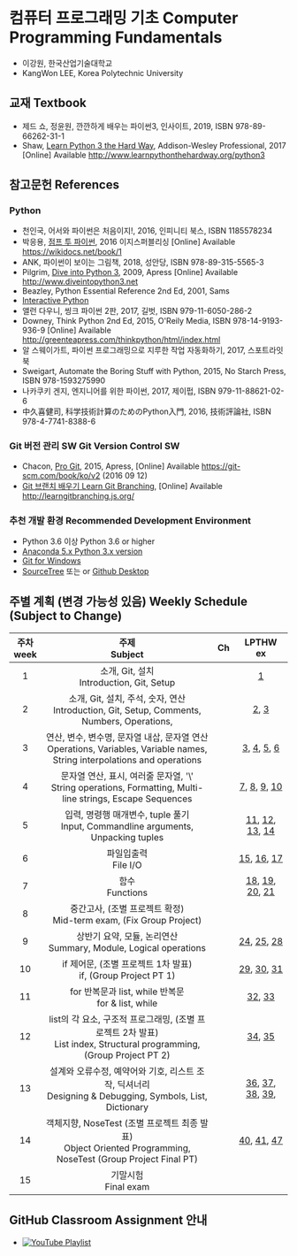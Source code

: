 # 컴퓨터 프로그래밍 기초 Computer Programming Fundamentals

* 이강원, 한국산업기술대학교
* KangWon LEE, Korea Polytechnic University

## 교재 Textbook
* 제드 쇼, 정윤원, 깐깐하게 배우는 파이썬3, 인사이트, 2019, ISBN 978-89-66262-31-1
* Shaw, [Learn Python 3 the Hard Way](http://www.learnpythonthehardway.org/python3), Addison-Wesley Professional, 2017 [Online] Available http://www.learnpythonthehardway.org/python3

## 참고문헌 References
### Python
* 천인국, 어서와 파이썬은 처음이지!, 2016, 인피니티 북스, ISBN 1185578234
* 박응용, [점프 투 파이썬](https://wikidocs.net/book/1), 2016 이지스퍼블리싱 [Online] Available https://wikidocs.net/book/1
* ANK, 파이썬이 보이는 그림책, 2018, 성안당, ISBN 978-89-315-5565-3
* Pilgrim, [Dive into Python 3](http://www.diveintopython3.net), 2009, Apress [Online] Available http://www.diveintopython3.net
* Beazley, Python Essential Reference 2nd Ed, 2001, Sams
* [Interactive Python](http://interactivepython.org/)
* 앨런 다우니, 씽크 파이썬 2판, 2017, 길벗, ISBN 979-11-6050-286-2
* Downey, Think Python 2nd Ed, 2015, O'Reily Media, ISBN 978-14-9193-936-9 [Online] Available http://greenteapress.com/thinkpython/html/index.html
* 알 스웨이가트, 파이썬 프로그래밍으로 지루한 작업 자동화하기, 2017, 스포트라잇북
* Sweigart, Automate the Boring Stuff with Python, 2015, No Starch Press, ISBN 978-1593275990
* 나카쿠키 겐지, 엔지니어를 위한 파이썬, 2017, 제이펍, ISBN 979-11-88621-02-6
* 中久喜健司, 科学技術計算のためのPython入門, 2016, 技術評論社, ISBN 978-4-7741-8388-6

### Git 버전 관리 SW Git Version Control SW
* Chacon, [Pro Git](https://git-scm.com/book/ko/v2), 2015, Apress, [Online] Available https://git-scm.com/book/ko/v2 (2016 09 12)
* [Git 브랜치 배우기 Learn Git Branching](http://learngitbranching.js.org/), [Online] Available http://learngitbranching.js.org/

### 추천 개발 환경 Recommended Development Environment
* Python 3.6 이상 Python 3.6 or higher 
* [Anaconda 5.x Python 3.x version](https://www.continuum.io/downloads)
* [Git for Windows](https://git-scm.com/download/win)
* [SourceTree](https://www.sourcetreeapp.com/download/) 또는 or [Github Desktop](https://desktop.github.com/)

## 주별 계획 (변경 가능성 있음) Weekly Schedule (Subject to Change)
| 주차<br>week | 주제<br>Subject                                                                                                             | Ch  | LPTHW ex    |
|:------------:|:---------------------------------------------------------------------------------------------------------------------------:|:---:|:-----------:|
|  1           | 소개, Git, 설치<br>Introduction, Git, Setup                                                                                 |     | [1](https://learnpythonthehardway.org/python3/ex1.html)           |
|  2           | 소개, Git, 설치, 주석, 숫자, 연산<br>Introduction, Git, Setup, Comments, Numbers, Operations,                               |     | [2](https://learnpythonthehardway.org/python3/ex2.html), [3](https://learnpythonthehardway.org/python3/ex3.html)        |
|  3           | 연산, 변수, 변수명, 문자열 내삽, 문자열 연산<br>Operations, Variables, Variable names, String interpolations and operations |     | [3](https://learnpythonthehardway.org/python3/ex3.html), [4](https://learnpythonthehardway.org/python3/ex4.html), [5](https://learnpythonthehardway.org/python3/ex5.html), [6](https://learnpythonthehardway.org/python3/ex6.html) |
|  4           | 문자열 연산, 표시, 여러줄 문자열, '\\'<br>String operations, Formatting, Multi-line strings, Escape Sequences               |     | [7](https://learnpythonthehardway.org/python3/ex7.html), [8](https://learnpythonthehardway.org/python3/ex8.html), [9](https://learnpythonthehardway.org/python3/ex9.html), [10](https://learnpythonthehardway.org/python3/ex10.html) |
|  5           | 입력, 명령행 매개변수, tuple 풀기<br>Input, Commandline arguments, Unpacking tuples                                         |     | [11](https://learnpythonthehardway.org/python3/ex11.html), [12](https://learnpythonthehardway.org/python3/ex12.html), [13](https://learnpythonthehardway.org/python3/ex13.html), [14](https://learnpythonthehardway.org/python3/ex14.html) |
|  6           | 파일입출력<br>File I/O                                                                                                      |     | [15](https://learnpythonthehardway.org/python3/ex15.html), [16](https://learnpythonthehardway.org/python3/ex16.html), [17](https://learnpythonthehardway.org/python3/ex17.html) |
|  7           | 함수<br>Functions                                                                                                           |     | [18](https://learnpythonthehardway.org/python3/ex18.html), [19](https://learnpythonthehardway.org/python3/ex19.html), [20](https://learnpythonthehardway.org/python3/ex20.html), [21](https://learnpythonthehardway.org/python3/ex21.html) |
|  8           | 중간고사, (조별 프로젝트 확정)<br>Mid-term exam, (Fix Group Project)                                                        |     |             |
|  9           | 상반기 요약, 모듈, 논리연산<br>Summary, Module, Logical operations                                                          |     | [24](https://learnpythonthehardway.org/python3/ex24.html), [25](https://learnpythonthehardway.org/python3/ex25.html), [28](https://learnpythonthehardway.org/python3/ex28.html) |
| 10           | if 제어문, (조별 프로젝트 1차 발표)<br>if, (Group Project PT 1)                                                             |     | [29](https://learnpythonthehardway.org/python3/ex29.html), [30](https://learnpythonthehardway.org/python3/ex30.html), [31](https://learnpythonthehardway.org/python3/ex31.html) |
| 11           | for 반복문과 list, while 반복문<br>for & list, while                                                                        |     | [32](https://learnpythonthehardway.org/python3/ex32.html), [33](https://learnpythonthehardway.org/python3/ex33.html) |
| 12           | list의 각 요소, 구조적 프로그래밍, (조별 프로젝트 2차 발표)<br>List index, Structural programming, (Group Project PT 2)     |     | [34](https://learnpythonthehardway.org/python3/ex34.html), [35](https://learnpythonthehardway.org/python3/ex35.html) |
| 13           | 설계와 오류수정, 예약어와 기호, 리스트 조작, 딕셔너리 <br>Designing & Debugging, Symbols, List, Dictionary                  |     | [36](https://learnpythonthehardway.org/python3/ex36.html), [37](https://learnpythonthehardway.org/python3/ex37.html), [38](https://learnpythonthehardway.org/python3/ex38.html), [39](https://learnpythonthehardway.org/python3/ex39.html), |
| 14           | 객체지향, NoseTest (조별 프로젝트 최종 발표) <br>Object Oriented Programming, NoseTest (Group Project Final PT)             |     | [40](https://learnpythonthehardway.org/python3/ex40.html), [41](https://learnpythonthehardway.org/python3/ex41.html), [47](https://learnpythonthehardway.org/python3/ex47.html) | 
| 15           | 기말시험<br>Final exam                                                                                                      |     |             |

## GitHub Classroom Assignment 안내
* [![YouTube Playlist](https://i.ytimg.com/vi/efCnw0XfzGQ/hqdefault.jpg)](https://www.youtube.com/playlist?list=PLA6B0Lmr9oJPy7QUyNeNwIYObFNQtzqJG)
